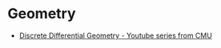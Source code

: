 # Geometry

 * [Discrete Differential Geometry - Youtube series from CMU](https://www.youtube.com/watch?v=8JCR6z3GLVI&list=PL9_jI1bdZmz0hIrNCMQW1YmZysAiIYSSS&index=2)